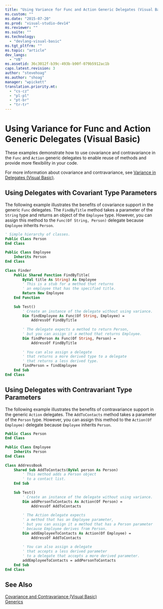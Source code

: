 ```yaml
---
title: "Using Variance for Func and Action Generic Delegates (Visual Basic)"
ms.custom: ""
ms.date: "2015-07-20"
ms.prod: "visual-studio-dev14"
ms.reviewer: ""
ms.suite: ""
ms.technology: 
  - "devlang-visual-basic"
ms.tgt_pltfrm: ""
ms.topic: "article"
dev_langs: 
  - "VB"
ms.assetid: 36c3012f-b39c-493b-b90f-079b5912ac1b
caps.latest.revision: 3
author: "stevehoag"
ms.author: "shoag"
manager: "wpickett"
translation.priority.mt: 
  - "cs-cz"
  - "pl-pl"
  - "pt-br"
  - "tr-tr"
---
```

# Using Variance for Func and Action Generic Delegates (Visual Basic)
These examples demonstrate how to use covariance and contravariance in the `Func` and `Action` generic delegates to enable reuse of methods and provide more flexibility in your code.  
  
 For more information about covariance and contravariance, see [Variance in Delegates (Visual Basic)](../../../../visual-basic\programming-guide\concepts\covariance-contravariance/variance-in-delegates.md).  
  
## Using Delegates with Covariant Type Parameters  
 The following example illustrates the benefits of covariance support in the generic `Func` delegates. The `FindByTitle` method takes a parameter of the `String` type and returns an object of the `Employee` type. However, you can assign this method to the `Func(Of String, Person)` delegate because `Employee` inherits `Person`.  
  
```vb  
' Simple hierarchy of classes.  
Public Class Person  
End Class  
  
Public Class Employee  
    Inherits Person  
End Class  
  
Class Finder  
    Public Shared Function FindByTitle(  
        ByVal title As String) As Employee  
        ' This is a stub for a method that returns  
        ' an employee that has the specified title.  
        Return New Employee  
    End Function  
  
    Sub Test()  
        ' Create an instance of the delegate without using variance.  
        Dim findEmployee As Func(Of String, Employee) =  
            AddressOf FindByTitle  
  
        ' The delegate expects a method to return Person,  
        ' but you can assign it a method that returns Employee.  
        Dim findPerson As Func(Of String, Person) =  
            AddressOf FindByTitle  
  
        ' You can also assign a delegate   
        ' that returns a more derived type to a delegate   
        ' that returns a less derived type.  
        findPerson = findEmployee  
    End Sub  
End Class  
```  
  
## Using Delegates with Contravariant Type Parameters  
 The following example illustrates the benefits of contravariance support in the generic `Action` delegates. The `AddToContacts` method takes a parameter of the `Person` type. However, you can assign this method to the `Action(Of Employee)` delegate because `Employee` inherits `Person`.  
  
```vb  
Public Class Person  
End Class  
  
Public Class Employee  
    Inherits Person  
End Class  
  
Class AddressBook  
    Shared Sub AddToContacts(ByVal person As Person)  
        ' This method adds a Person object  
        ' to a contact list.  
    End Sub  
  
    Sub Test()  
        ' Create an instance of the delegate without using variance.  
        Dim addPersonToContacts As Action(Of Person) =  
            AddressOf AddToContacts  
  
        ' The Action delegate expects   
        ' a method that has an Employee parameter,  
        ' but you can assign it a method that has a Person parameter  
        ' because Employee derives from Person.  
        Dim addEmployeeToContacts As Action(Of Employee) =  
            AddressOf AddToContacts  
  
        ' You can also assign a delegate   
        ' that accepts a less derived parameter   
        ' to a delegate that accepts a more derived parameter.  
        addEmployeeToContacts = addPersonToContacts  
    End Sub  
End Class  
```  
  
## See Also  
 [Covariance and Contravariance (Visual Basic)](../../../../visual-basic\programming-guide\concepts\covariance-contravariance/covariance-and-contravariance.md)   
 [Generics](../Topic/Generics%20in%20the%20.NET%20Framework.md)